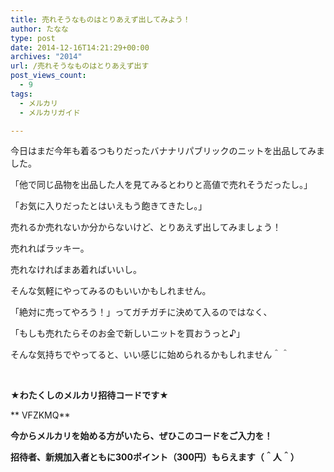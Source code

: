 ```yaml
---
title: 売れそうなものはとりあえず出してみよう！
author: たなな
type: post
date: 2014-12-16T14:21:29+00:00
archives: "2014"
url: /売れそうなものはとりあえず出す
post_views_count:
  - 9
tags:
  - メルカリ
  - メルカリガイド

---
```

今日はまだ今年も着るつもりだったバナナリパブリックのニットを出品してみました。

「他で同じ品物を出品した人を見てみるとわりと高値で売れそうだったし。」
  
「お気に入りだったとはいえもう飽きてきたし。」

売れるか売れないか分からないけど、とりあえず出してみましょう！

売れればラッキー。

売れなければまあ着ればいいし。

そんな気軽にやってみるのもいいかもしれません。

「絶対に売ってやろう！」ってガチガチに決めて入るのではなく、

「もしも売れたらそのお金で新しいニットを買おうっと♪」

そんな気持ちでやってると、いい感じに始められるかもしれません＾＾

&nbsp;

**★わたくしのメルカリ招待コードです★**

** VFZKMQ**

**今からメルカリを始める方がいたら、ぜひこのコードをご入力を！**

**招待者、新規加入者ともに300ポイント（300円）もらえます（＾人＾）**

&nbsp;